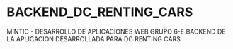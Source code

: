 # BACKEND_DC_RENTING_CARS
MINTIC - DESARROLLO DE APLICACIONES WEB GRUPO 6-E BACKEND DE LA APLICACION DESARROLLADA PARA DC RENTING CARS
